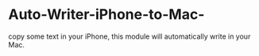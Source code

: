# Auto-Writer-iPhone-to-Mac-
copy some text in your iPhone, this module will automatically write in your Mac.

